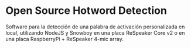 # Open Source Hotword Detection
Software para la detección de una palabra de activación personalizada en local, utilizando NodeJS y Snowboy en una placa ReSpeaker Core v2 o en una placa RaspberryPi + ReSpeaker 4-mic array.
